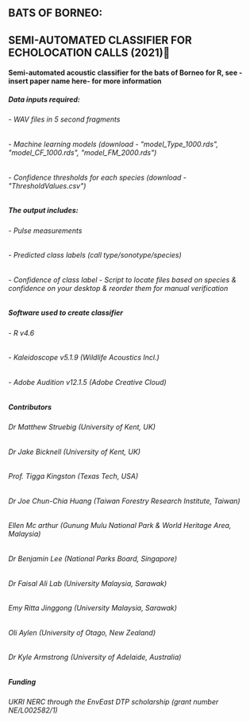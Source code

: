 ## BATS OF BORNEO:
## SEMI-AUTOMATED CLASSIFIER FOR ECHOLOCATION CALLS (2021)🦇
#### Semi-automated acoustic classifier for the bats of Borneo for R, see -insert paper name here- for more information 

##### Data inputs required:
###### - WAV files in 5 second fragments
###### - Machine learning models (download - "model_Type_1000.rds", "model_CF_1000.rds", "model_FM_2000.rds")
###### - Confidence thresholds for each species (download - "ThresholdValues.csv")

##### The output includes: 
###### - Pulse measurements 
###### - Predicted class labels (call type/sonotype/species) 
###### - Confidence of class label - Script to locate files based on species & confidence on your desktop & reorder them for manual verification

##### Software used to create classifier
###### - R v4.6
###### - Kaleidoscope v5.1.9 (Wildlife Acoustics Incl.)
###### - Adobe Audition v12.1.5 (Adobe Creative Cloud)

##### Contributors
###### Dr Matthew Struebig (University of Kent, UK)
###### Dr Jake Bicknell (University of Kent, UK)
###### Prof. Tigga Kingston (Texas Tech, USA)
###### Dr Joe Chun-Chia Huang (Taiwan Forestry Research Institute, Taiwan)
###### Ellen Mc arthur (Gunung Mulu National Park & World Heritage Area, Malaysia)
###### Dr Benjamin Lee (National Parks Board, Singapore)
###### Dr Faisal Ali Lab (University Malaysia, Sarawak)
###### Emy Ritta Jinggong (University Malaysia, Sarawak)
###### Oli Aylen (University of Otago, New Zealand)
###### Dr Kyle Armstrong (University of Adelaide, Australia)

##### Funding
###### UKRI NERC through the EnvEast DTP scholarship (grant number NE/L002582/1)

